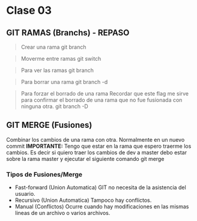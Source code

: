 # Clase 03

## GIT RAMAS (Branchs) - REPASO

> Crear una rama
    git branch <nombre-rama>

> Moverme entre ramas
    git switch <nombre-rama>

> Para ver las ramas
    git branch

> Para borrar una rama
    git branch -d <nombre-rama>

> Para forzar el borrado de una rama
Recordar que este flag me sirve para confirmar el borrado de una rama que no fue fusionada con ninguna otra.
    git branch -D <nombre-rama>

## GIT MERGE (Fusiones)
Combinar los cambios de una rama con otra. Normalmente en un nuevo commit
**IMPORTANTE:** Tengo que estar en la rama que espero traerme los cambios. Es decir si quiero traer los cambios de dev a master
                debo estar sobre la rama master y ejecutar el siguiente comando
    git merge <nombre-rama>

### Tipos de Fusiones/Merge 
* Fast-forward (Union Automatica) GIT no necesita de la asistencia del usuario.
* Recursivo (Union Automatica) Tampoco hay conflictos.
* Manual (Conflictos) Ocurre cuando hay modificaciones en las mismas lineas de un archivo o varios archivos.
